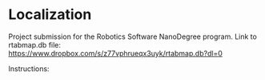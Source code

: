 # Localization
Project submission for the Robotics Software NanoDegree program.
Link to rtabmap.db file:
https://www.dropbox.com/s/z77vphrueqx3uyk/rtabmap.db?dl=0

Instructions:



